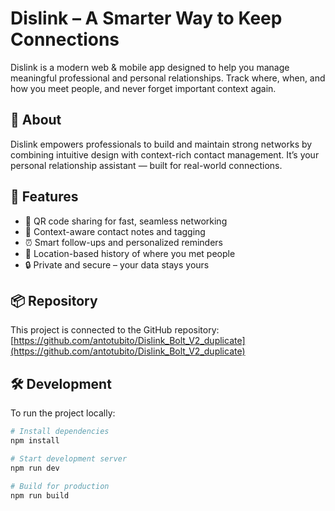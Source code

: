 # Dislink – A Smarter Way to Keep Connections

Dislink is a modern web & mobile app designed to help you manage meaningful professional and personal relationships. Track where, when, and how you meet people, and never forget important context again.

## 🚀 About

Dislink empowers professionals to build and maintain strong networks by combining intuitive design with context-rich contact management. It’s your personal relationship assistant — built for real-world connections.

## 🧩 Features

- 🔗 QR code sharing for fast, seamless networking  
- 🧠 Context-aware contact notes and tagging  
- ⏰ Smart follow-ups and personalized reminders  
- 📍 Location-based history of where you met people  
- 🔒 Private and secure – your data stays yours  

## 📦 Repository

This project is connected to the GitHub repository:  
[https://github.com/antotubito/Dislink_Bolt_V2_duplicate](https://github.com/antotubito/Dislink_Bolt_V2_duplicate)

## 🛠️ Development

To run the project locally:

```bash
# Install dependencies
npm install

# Start development server
npm run dev

# Build for production
npm run build

